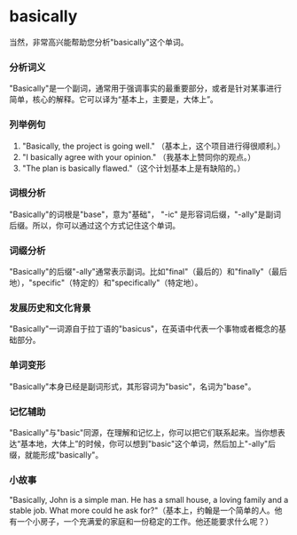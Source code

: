 # basically

当然，非常高兴能帮助您分析"basically"这个单词。

  

### 分析词义

  

"Basically"是一个副词，通常用于强调事实的最重要部分，或者是针对某事进行简单，核心的解释。它可以译为“基本上，主要是，大体上”。

  

### 列举例句

  

1.  "Basically, the project is going well." （基本上，这个项目进行得很顺利。）
2.  "I basically agree with your opinion." （我基本上赞同你的观点。）
3.  "The plan is basically flawed."（这个计划基本上是有缺陷的。）

  

### 词根分析

  

"Basically"的词根是"base"，意为"基础"， "-ic" 是形容词后缀，"-ally"是副词后缀。所以，你可以通过这个方式记住这个单词。

  

### 词缀分析

  

"Basically"的后缀"-ally"通常表示副词。比如"final"（最后的）和"finally"（最后地），"specific"（特定的）和"specifically"（特定地）。

  

### 发展历史和文化背景

  

"Basically"一词源自于拉丁语的"basicus"，在英语中代表一个事物或者概念的基础部分。

  

### 单词变形

  

"Basically"本身已经是副词形式，其形容词为"basic"，名词为"base"。

  

### 记忆辅助

  

"Basically"与"basic"同源，在理解和记忆上，你可以把它们联系起来。当你想表达“基本地，大体上”的时候，你可以想到"basic"这个单词，然后加上"-ally"后缀，就能形成"basically"。

  

### 小故事

  

"Basically, John is a simple man. He has a small house, a loving family and a stable job. What more could he ask for?"（基本上，约翰是一个简单的人。他有一个小房子，一个充满爱的家庭和一份稳定的工作。他还能要求什么呢？）
